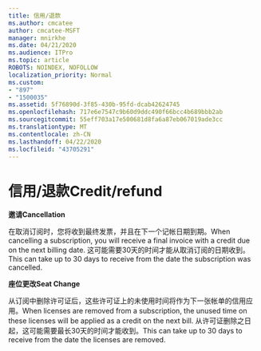 ```yaml
---
title: 信用/退款
ms.author: cmcatee
author: cmcatee-MSFT
manager: mnirkhe
ms.date: 04/21/2020
ms.audience: ITPro
ms.topic: article
ROBOTS: NOINDEX, NOFOLLOW
localization_priority: Normal
ms.custom:
- "897"
- "1500035"
ms.assetid: 5f76890d-3f85-430b-95fd-dcab42624745
ms.openlocfilehash: 717e6e7547c9b60d9ddc490f66bcc4b689bbb2ab
ms.sourcegitcommit: 55eff703a17e500681d8fa6a87eb067019ade3cc
ms.translationtype: MT
ms.contentlocale: zh-CN
ms.lasthandoff: 04/22/2020
ms.locfileid: "43705291"
---
```

# <a name="creditrefund"></a><span data-ttu-id="430dc-102">信用/退款</span><span class="sxs-lookup"><span data-stu-id="430dc-102">Credit/refund</span></span>

<span data-ttu-id="430dc-103">**邀请**</span><span class="sxs-lookup"><span data-stu-id="430dc-103">**Cancellation**</span></span>
  
<span data-ttu-id="430dc-104">在取消订阅时，您将收到最终发票，并且在下一个记帐日期到期。</span><span class="sxs-lookup"><span data-stu-id="430dc-104">When cancelling a subscription, you will receive a final invoice with a credit due on the next billing date.</span></span> <span data-ttu-id="430dc-105">这可能需要30天的时间才能从取消订阅的日期收到。</span><span class="sxs-lookup"><span data-stu-id="430dc-105">This can take up to 30 days to receive from the date the subscription was cancelled.</span></span>
  
<span data-ttu-id="430dc-106">**座位更改**</span><span class="sxs-lookup"><span data-stu-id="430dc-106">**Seat Change**</span></span>
  
<span data-ttu-id="430dc-107">从订阅中删除许可证后，这些许可证上的未使用时间将作为下一张帐单的信用应用。</span><span class="sxs-lookup"><span data-stu-id="430dc-107">When licenses are removed from a subscription, the unused time on these licenses will be applied as a credit on the next bill.</span></span> <span data-ttu-id="430dc-108">从许可证删除之日起，这可能需要最长30天的时间才能收到。</span><span class="sxs-lookup"><span data-stu-id="430dc-108">This can take up to 30 days to receive from the date the licenses are removed.</span></span>